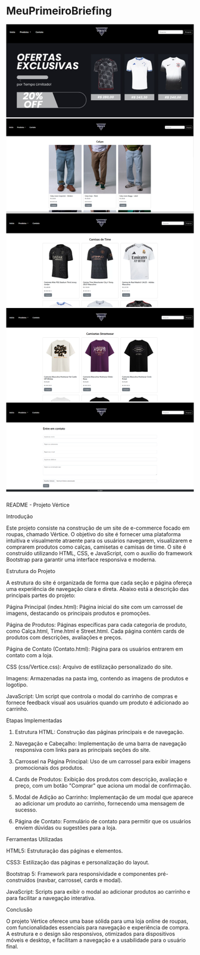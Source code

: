 # MeuPrimeiroBriefing
![alt text](image.png)
![alt text](image-1.png)
![alt text](image-2.png)
![alt text](image-3.png)
![alt text](image-4.png)

README - Projeto Vértice

Introdução

Este projeto consiste na construção de um site de e-commerce focado em roupas, chamado Vértice. O objetivo do site é fornecer uma plataforma intuitiva e visualmente atraente para os usuários navegarem, visualizarem e comprarem produtos como calças, camisetas e camisas de time. O site é construído utilizando HTML, CSS, e JavaScript, com o auxílio do framework Bootstrap para garantir uma interface responsiva e moderna.

Estrutura do Projeto

A estrutura do site é organizada de forma que cada seção e página ofereça uma experiência de navegação clara e direta. Abaixo está a descrição das principais partes do projeto:

Página Principal (index.html): Página inicial do site com um carrossel de imagens, destacando os principais produtos e promoções.

Página de Produtos: Páginas específicas para cada categoria de produto, como Calça.html, Time.html e Street.html. Cada página contém cards de produtos com descrições, avaliações e preços.

Página de Contato (Contato.html): Página para os usuários entrarem em contato com a loja.

CSS (css/Vertice.css): Arquivo de estilização personalizado do site.

Imagens: Armazenadas na pasta img, contendo as imagens de produtos e logotipo.

JavaScript: Um script que controla o modal do carrinho de compras e fornece feedback visual aos usuários quando um produto é adicionado ao carrinho.


Etapas Implementadas

1. Estrutura HTML: Construção das páginas principais e de navegação.


2. Navegação e Cabeçalho: Implementação de uma barra de navegação responsiva com links para as principais seções do site.


3. Carrossel na Página Principal: Uso de um carrossel para exibir imagens promocionais dos produtos.


4. Cards de Produtos: Exibição dos produtos com descrição, avaliação e preço, com um botão "Comprar" que aciona um modal de confirmação.


5. Modal de Adição ao Carrinho: Implementação de um modal que aparece ao adicionar um produto ao carrinho, fornecendo uma mensagem de sucesso.


6. Página de Contato: Formulário de contato para permitir que os usuários enviem dúvidas ou sugestões para a loja.



Ferramentas Utilizadas

HTML5: Estruturação das páginas e elementos.

CSS3: Estilização das páginas e personalização do layout.

Bootstrap 5: Framework para responsividade e componentes pré-construídos (navbar, carrossel, cards e modal).

JavaScript: Scripts para exibir o modal ao adicionar produtos ao carrinho e para facilitar a navegação interativa.


Conclusão

O projeto Vértice oferece uma base sólida para uma loja online de roupas, com funcionalidades essenciais para navegação e experiência de compra. A estrutura e o design são responsivos, otimizados para dispositivos móveis e desktop, e facilitam a navegação e a usabilidade para o usuário final.
